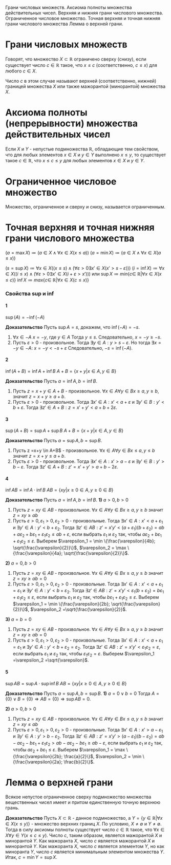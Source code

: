 Грани числовых множеств. Аксиома полноты множества действительных чисел. Верхняя и нижняя грани числового множества. Ограниченное числовое множество. Точная верхняя и точная нижняя грани числового множества Лемма о верхней грани.

# Грани числовых множеств
Говорят, что множество $X \subset \mathbb{R}$ ограничено сверху (снизу), если существует число $c \in \mathbb{R}$ такое, что $x \leq c$ (соответственно, $c \leq x$) для любого $c \in X$.

Число $c$ в этом случае называют верхней (соответственно, нижней) границей множества $X$ или также мажорантой (минорантой) множества $X$.

# Аксиома полноты (непрерывности) множества действительных чисел
Если $X$ и $Y$ - непустые подмножества $\mathbb{R}$, обладающие тем свойством, что для любых элементов $x \in X$ и $y \in Y$ выполнено $x \leq y$, то существует такое $c \in \mathbb{R}$, что $x \leq c \leq y$ для любых элементов $x \in X$ и $y \in Y$.

# Ограниченное числовое множество
Множество, ограниченное и сверху и снизу, называется ограниченным.

# Точная верхняя и точная нижняя грани числового множества
$(a = \max X) \coloneqq (a \in X \land \forall x \in X (x \leq a))$
$(a = \min X) \coloneqq (a \in X \land \forall x \in X (a \leq x))$

$(s = \sup X) \coloneqq \forall x \in X ((x \leq s) \land (\forall \varepsilon > 0 \exists x' \in X (x' > s - \varepsilon)))$
$(i = \inf X) \coloneqq \forall x \in X ((i \leq x) \land (\forall \varepsilon > 0 \exists x' \in X (i+\varepsilon>x')))$
или 
$\sup X \coloneqq min \{c \in\ \mathbb{R} | \forall x \in X (x \leq c)\}$
$\inf X \coloneqq max \{c \in\ \mathbb{R} | \forall x \in X (c \leq x)\}$
### Свойства sup и inf
#### 1
$\sup {(A)}=-\inf {(-A)}$

**Доказательство**
Пусть $\sup A = s$,  докажем, что $\inf {(-A)} = -s$.
1) $\forall x \in -A$ $x = -y$, где $y \in A$
Тогда $y \leq s$.
Следовательно, $x=-y\geq -s$.
2) Пусть $\varepsilon > 0$ - произвольное.
Тогда $\exists y \in A: y > s-\varepsilon$.
Но тогда $\exists  x = -y \in -A$: $x=-y<-s+\varepsilon$
Следовательно, $-s = \inf{(-A)}$.

#### 2
$\inf (A+B) = \inf A + \inf B$
$A+B=\{x+y|x\in A, y \in B\}$

**Доказательство**
Пусть $a = \inf A, b=\inf B$.
1) Пусть $z = x+y \in A+B$ - произвольное.
$\forall x \in A \forall y \in B x\geq a, y \geq b$, 
значит $z=x+y\geq a+b$.
2) Пусть $\varepsilon >0$ - произвольное.
Тогда $\exists x' \in A: x' < a+\varepsilon$ и $\exists y' \in B: y' < b+\varepsilon$.
Тогда $\exists z' \in A+B: z=x' + y' < a+b +2\varepsilon$.

#### 3
$\sup{(A+B)}=\sup A + \sup B$
$A+B=\{x+y|x\in A, y \in B\}$

**Доказательство**
Пусть $a=\sup A, b=\sup B$.
1) Пусть z =x+y \in A+B$ - произвольное.
$\forall x \in A \forall y \in B x \leq a, y\leq b$
значит $z=x+y \leq a+b$.
2) Пусть $\varepsilon >0$ - произвольное.
Тогда $\exists x'\in A: x' > a - \varepsilon$ и $\exists y' \in B: y' > b-\varepsilon$.
Тогда $\exists z' \in A+B: z'=x'+y'>a+b-2\varepsilon$.

#### 4
$\inf AB = \inf A \cdot \inf B$
$AB=\{ xy | x \geq 0 \in A, y\geq 0 \in B\}$

**Доказательство**
Пусть $a=\inf A, b=\inf B$.
**1)** $a>0, b>0$
1. Пусть $z=xy \in AB$ - произвольное.
$\forall x \in A \forall y \in B x\geq a, y \geq b$
значит $z=xy\geq ab$
2. Пусть $\varepsilon >0, \varepsilon_1 > 0, \varepsilon_2 > 0$ - произвольные.
Тогда $\exists x' \in A: x'<a+\varepsilon_1$ и  $\exists y' \in A: y'<b+\varepsilon_2$.
Тогда $\exists z' \in AB: z'=x'y'<(a+\varepsilon_1)(b+\varepsilon_2)=ab+a\varepsilon_2+b\varepsilon_1+\varepsilon_1 \varepsilon_2\leq ab+\varepsilon$,
если выбрать $\varepsilon_1$ и $\varepsilon_2$ так, чтобы $a\varepsilon_2+b\varepsilon_1+\varepsilon_1 \varepsilon_2\leq \varepsilon$.
Выберем $\varepsilon_1 = \min \{\frac{\varepsilon}{4b}; \sqrt{\frac{\varepsilon}{2}}\}$, $\varepsilon_2 = \max \{\frac{\varepsilon}{4a}; \sqrt{\frac{\varepsilon}{2}}\}$.

**2)** $a=0, b>0$
1. Пусть $z=xy \in AB$ - произвольное.
$\forall x \in A \forall y \in B x\geq a, y \geq b$
значит $z=xy\geq ab=0$
2. Пусть $\varepsilon >0, \varepsilon_1 > 0, \varepsilon_2 > 0$ - произвольные.
Тогда $\exists x' \in A: x'<a+\varepsilon_1=\varepsilon_1$ и  $\exists y' \in A: y'<b+\varepsilon_2$.
Тогда $\exists z' \in AB: z'=x'y'<\varepsilon_1(b+\varepsilon_2)=b\varepsilon_1+\varepsilon_1 \varepsilon_2\leq\varepsilon$,
если выбрать $\varepsilon_1$ и $\varepsilon_2$ так, чтобы $b\varepsilon_1+\varepsilon_1 \varepsilon_2\leq \varepsilon$.
Выберем $\varepsilon_1 = \min \{\frac{\varepsilon}{2b}; \sqrt{\frac{\varepsilon}{2}}\}$, $\varepsilon_2 =\sqrt{\frac{\varepsilon}{2}}$.

**3)** $a=b=0$
1. Пусть $z=xy \in AB$ - произвольное.
$\forall x \in A \forall y \in B x\geq a, y \geq b$
значит $z=xy\geq ab=0$
2. Пусть $\varepsilon >0, \varepsilon_1 > 0, \varepsilon_2 > 0$ - произвольные.
Тогда $\exists x' \in A: x'<a+\varepsilon_1=\varepsilon_1$ и  $\exists y' \in A: y'<b+\varepsilon_2=\varepsilon_2$.
Тогда $\exists z' \in AB: z'=x'y'<\varepsilon_1\varepsilon_2 =\varepsilon$,
если выбрать $\varepsilon_1$ и $\varepsilon_2$ так, чтобы $\varepsilon_1 \varepsilon_2= \varepsilon$.
Выберем $\varepsilon_1 =\varepsilon_2 =\sqrt{\varepsilon}$.

#### 5
$\sup AB = \sup A \cdot \sup \inf B$
$AB=\{ xy | x \geq 0 \in A, y\geq 0 \in B\}$

**Доказательство**
Пусть $a=\sup A, b=\sup B$.
**1)** $a=0 \lor b=0$
Тогда $A=\{0\} \lor B=\{0\} \Rightarrow AB=\{0\} \Rightarrow \sup AB=0$.

**2)** $a>0, b>0$
1. Пусть $z=xy \in AB$ - произвольное.
$\forall x \in A \forall y \in B x\leq a, y \leq b$
значит $z=xy\leq ab$
2. Пусть $\varepsilon >0, \varepsilon_1 > 0, \varepsilon_2 > 0$ - произвольные.
Тогда $\exists x' \in A: x'>a-\varepsilon_1$ и  $\exists y' \in A: y'>b-\varepsilon_2$.
Тогда $\exists z' \in AB: z'=x'y'>(a-\varepsilon_1)(b-\varepsilon_2)=ab-a\varepsilon_2-b\varepsilon_1+\varepsilon_1 \varepsilon_2 > ab-a\varepsilon_2-b\varepsilon_1 \geq ab-\varepsilon$,
если выбрать $\varepsilon_1$ и $\varepsilon_2$ так, чтобы $a\varepsilon_2+b\varepsilon_1\leq \varepsilon$.
Выберем $\varepsilon_1 = \max \{\frac{\varepsilon}{2b}; \frac{a}{2}\}$, $\varepsilon_2 = \min \{\frac{\varepsilon}{2a}; \frac{b}{2}\}$.


# Лемма о верхней грани
Всякое непустое ограниченное сверху подмножество множества вещественных чисел имеет и притом единственную точную верхнюю грань.

**Доказательство**
Пусть $X \subset \mathbb{R}$ - данное подмножество, а $Y=\{y \in \mathbb{R} | \forall x \in X (x \leq y)\}$ - множество верхних границ $X$. По условию, $X \not = \emptyset$ и $Y \not = \emptyset$. Тогда в силу аксиомы полноты существует число $c \in \mathbb{R}$ такое, что $\forall x \in X \forall y \in Y (x\leq c \leq y)$. Число $c$, таким образом, является мажорантой $X$ и минорантой $Y$. Как мажоранта $X$, число $c$ является мажорантой $X$ и минорантой $Y$. Как мажоранта $X$, число $c$ является элементом $Y$, но как миноранта $Y$, число $c$ является минимальным элементом множества $Y$. Итак, $c=\min Y=\sup X$.